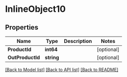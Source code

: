 # InlineObject10

## Properties

Name | Type | Description | Notes
------------ | ------------- | ------------- | -------------
**ProductId** | **int64** |  | [optional] 
**OutProductId** | **string** |  | [optional] 

[[Back to Model list]](../README.md#documentation-for-models) [[Back to API list]](../README.md#documentation-for-api-endpoints) [[Back to README]](../README.md)



